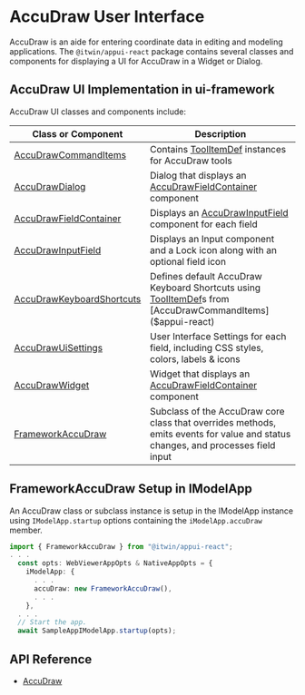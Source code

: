 # AccuDraw User Interface

AccuDraw is an aide for entering coordinate data in editing and modeling applications.
The `@itwin/appui-react` package contains several classes and components for displaying a UI for AccuDraw
in a Widget or Dialog.

## AccuDraw UI Implementation in ui-framework

AccuDraw UI classes and components include:

| Class or Component | Description
| ----------- | ------------
| [AccuDrawCommandItems]($appui-react) | Contains [ToolItemDef]($appui-react) instances for AccuDraw tools
| [AccuDrawDialog]($appui-react) | Dialog that displays an [AccuDrawFieldContainer]($appui-react) component
| [AccuDrawFieldContainer]($appui-react) | Displays an [AccuDrawInputField]($appui-react) component for each field
| [AccuDrawInputField]($appui-react) | Displays an Input component and a Lock icon along with an optional field icon
| [AccuDrawKeyboardShortcuts]($appui-react) | Defines default AccuDraw Keyboard Shortcuts using [ToolItemDef]($appui-react)s from [AccuDrawCommandItems]($appui-react)
| [AccuDrawUiSettings]($appui-react) | User Interface Settings for each field, including CSS styles, colors, labels & icons
| [AccuDrawWidget]($appui-react) | Widget that displays an [AccuDrawFieldContainer]($appui-react) component
| [FrameworkAccuDraw]($appui-react) | Subclass of the AccuDraw core class that overrides methods, emits events for value and status changes, and processes field input

## FrameworkAccuDraw Setup in IModelApp

An AccuDraw class or subclass instance is setup in the IModelApp instance using `IModelApp.startup` options containing the `iModelApp.accuDraw` member.

```ts
import { FrameworkAccuDraw } from "@itwin/appui-react";
. . .
  const opts: WebViewerAppOpts & NativeAppOpts = {
    iModelApp: {
      . . .
      accuDraw: new FrameworkAccuDraw(),
      . . .
    },
  . . .
  // Start the app.
  await SampleAppIModelApp.startup(opts);
```

## API Reference

- [AccuDraw]($appui-react:AccuDraw)
